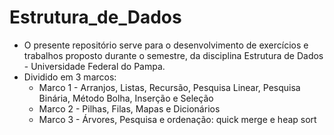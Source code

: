 # Estrutura_de_Dados

- O presente repositório serve para o desenvolvimento de exercícios e trabalhos proposto durante o semestre, da disciplina Estrutura de Dados - Universidade Federal do Pampa.
- Dividido em 3 marcos:
     - Marco 1 - Arranjos, Listas, Recursão, Pesquisa Linear, Pesquisa Binária, Método Bolha, Inserção e Seleção
     - Marco 2 - Pilhas, Filas, Mapas e Dicionários
     - Marco 3 - Árvores, Pesquisa e ordenação: quick merge e heap sort

